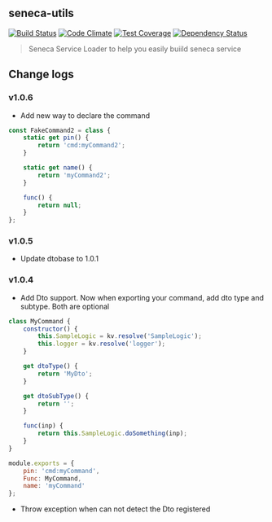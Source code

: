 ## seneca-utils

[![Build Status](https://travis-ci.org/immanuel192/seneca-utils.png?branch=master)](https://travis-ci.org/immanuel192/seneca-utils/)
[![Code Climate](https://codeclimate.com/github/immanuel192/seneca-utils.png)](https://codeclimate.com/github/immanuel192/seneca-utils)
[![Test Coverage](https://codeclimate.com/github/immanuel192/seneca-utils/badges/coverage.svg)](https://codeclimate.com/github/immanuel192/seneca-utils/coverage)
[![Dependency Status](https://david-dm.org/immanuel192/seneca-utils.png)](https://david-dm.org/immanuel192/seneca-utils)

> Seneca Service Loader to help you easily buiild seneca service

## Change logs
### v1.0.6
- Add new way to declare the command
```javascript
const FakeCommand2 = class {
    static get pin() {
        return 'cmd:myCommand2';
    }

    static get name() {
        return 'myCommand2';
    }

    func() {
        return null;
    }
};
```
### v1.0.5
- Update dtobase to 1.0.1

### v1.0.4
- Add Dto support. Now when exporting your command, add dto type and subtype. Both are optional

```javascript
class MyCommand {
    constructor() {
        this.SampleLogic = kv.resolve('SampleLogic');
        this.logger = kv.resolve('logger');
    }

    get dtoType() {
        return 'MyDto';
    }

    get dtoSubType() {
        return '';
    }

    func(inp) {
        return this.SampleLogic.doSomething(inp);
    }
}

module.exports = {
    pin: 'cmd:myCommand',
    Func: MyCommand,
    name: 'myCommand'
};
```

- Throw exception when can not detect the Dto registered